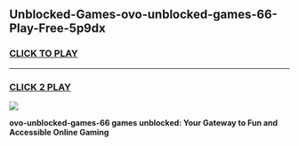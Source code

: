 
## Unblocked-Games-ovo-unblocked-games-66-Play-Free-5p9dx
<h3>
<a href="https://premium76.site?title=ovo-unblocked-games-66&ref=18A1">CLICK TO PLAY</a></h3>
<hr>

<h3>
<a href="https://premium76.site?title=ovo-unblocked-games-66&ref=18A1">CLICK 2 PLAY</a>
  
</h3>

<a href="https://premium76.site?title=ovo-unblocked-games-66&ref=18A1"><img src="https://clearcache.store/games.png"></a>


**ovo-unblocked-games-66 games unblocked: Your Gateway to Fun and Accessible Online Gaming**
